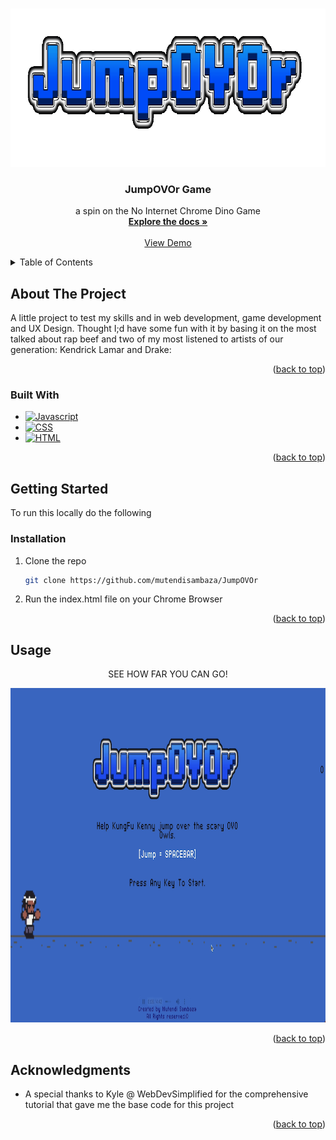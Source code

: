 <!-- Improved compatibility of back to top link: See: https://github.com/othneildrew/Best-README-Template/pull/73 -->
<a id="readme-top"></a>
<!--
*** Thanks for checking out the Best-README-Template. If you have a suggestion
*** that would make this better, please fork the repo and create a pull request
*** or simply open an issue with the tag "enhancement".
*** Don't forget to give the project a star!
*** Thanks again! Now go create something AMAZING! :D
-->

<!-- PROJECT LOGO -->
<br />
<div align="center">
  <a href="https://github.com/mutendisambaza/JumpOVOr">
    <img src="imgs/title.gif" alt="Logo" width="800" height="253">
  </a>

<h3 align="center">JumpOVOr Game</h3>

  <p align="center">
    a spin on the No Internet Chrome Dino Game
    <br />
    <a href="https://github.com/mutendisambaza/JumpOVOr"><strong>Explore the docs »</strong></a>
    <br />
    <br />
    <a href="https://github.com/mutendisambaza/JumpOVOr/blob/main/gameplay.mov">View Demo</a>
  </p>
</div>



<!-- TABLE OF CONTENTS -->
<details>
  <summary>Table of Contents</summary>
  <ol>
    <li>
      <a href="#about-the-project">About The Project</a>
      <ul>
        <li><a href="#built-with">Built With</a></li>
      </ul>
    </li>
    <li>
      <a href="#getting-started">Getting Started</a>
      <ul>
        <li><a href="#installation">Installation</a></li>
      </ul>
    </li>
    <li><a href="#usage">Usage</a></li>
    <li><a href="#acknowledgments">Acknowledgments</a></li>
  </ol>
</details>



<!-- ABOUT THE PROJECT -->
## About The Project

A little project to test my skills and in web development, game development and UX Design. Thought I;d have some fun with it by basing it on the most talked about rap beef and two of my most listened to artists of our generation: Kendrick Lamar and Drake:

<p align="right">(<a href="#readme-top">back to top</a>)</p>



### Built With

* [![Javascript][javascript-shield]][javascript-url]
* [![CSS][CSS-shield]][CSS-url]
* [![HTML][HTML-shield]][HTML-url]

<p align="right">(<a href="#readme-top">back to top</a>)</p>



<!-- GETTING STARTED -->
## Getting Started

To run this locally do the following

### Installation

1. Clone the repo
   ```sh
   git clone https://github.com/mutendisambaza/JumpOVOr
   ```
2. Run the index.html file on your Chrome Browser

<p align="right">(<a href="#readme-top">back to top</a>)</p>



<!-- USAGE EXAMPLES -->
## Usage

<p align="center">SEE HOW FAR YOU CAN GO! </p>
    <img src="imgs/preview.png" alt="Logo" width="1000" height="535">


<p align="right">(<a href="#readme-top">back to top</a>)</p>


<!-- ACKNOWLEDGMENTS -->
## Acknowledgments

* A special thanks to Kyle @ WebDevSimplified for the comprehensive tutorial that gave me the base code for this project

<p align="right">(<a href="#readme-top">back to top</a>)</p>



<!-- MARKDOWN LINKS & IMAGES -->
<!-- https://www.markdownguide.org/basic-syntax/#reference-style-links -->
[CSS-shield]: https://img.shields.io/badge/CSS-239120?&style=for-the-badge&logo=css3&logoColor=white
[CSS-url]: https://developer.mozilla.org/en-US/docs/Web/CSS
[javascript-shield]: https://img.shields.io/badge/JavaScript-F7DF1E?style=for-the-badge&logo=javascript&logoColor=black
[javascript-url]: https://www.javascript.com
[HTML-shield]: https://img.shields.io/badge/HTML5-E34F26?style=for-the-badge&logo=html5&logoColor=white
[HTML-url]: https://html.com


